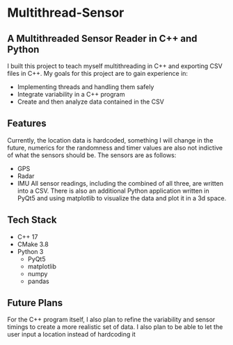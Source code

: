 # Multithread-Sensor

## A Multithreaded Sensor Reader in C++ and Python

I built this project to teach myself multithreading in C++ and exporting CSV files in C++. My goals for this project are to gain experience in:
- Implementing threads and handling them safely
- Integrate variability in a C++ program
- Create and then analyze data contained in the CSV

## Features

Currently, the location data is hardcoded, something I will change in the future, numerics for the randomness and timer values are also not indictive of what the sensors should be.
The sensors are as follows:
- GPS
- Radar
- IMU
All sensor readings, including the combined of all three, are written into a CSV.
There is also an additional Python application written in PyQt5 and using matplotlib to visualize the data and plot it in a 3d space.

## Tech Stack

- C++ 17
- CMake 3.8
- Python 3
  - PyQt5
  - matplotlib
  - numpy
  - pandas

## Future Plans

For the C++ program itself, I also plan to refine the variability and sensor timings to create a more realistic set of data.
I also plan to be able to let the user input a location instead of hardcoding it
